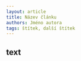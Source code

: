 ```yaml
---
layout: article
title: Název článku
authors: Jméno autora
tags: štítek, další štítek
---
```


## text
